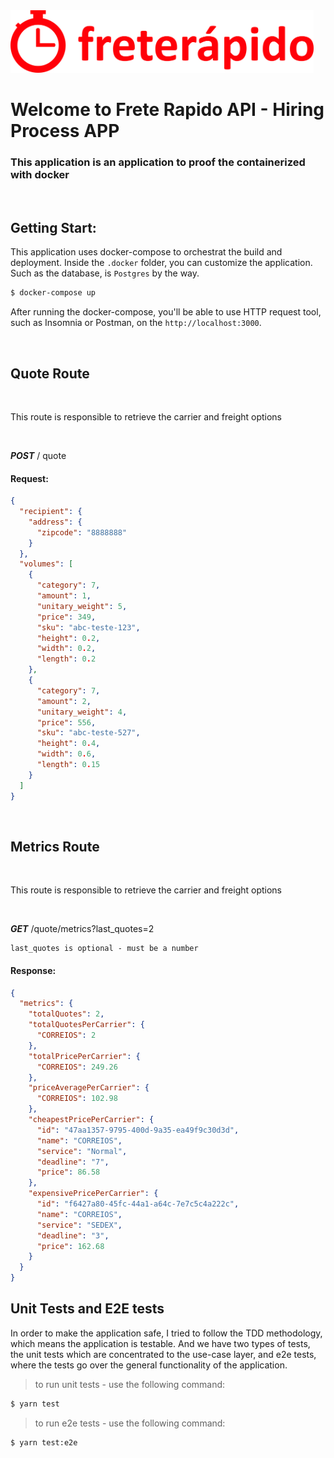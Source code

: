 <img src="./assets/frete-rapido-1.png" height="100">

<br>

# Welcome to Frete Rapido API - Hiring Process APP

### This application is an application to proof the containerized with docker

<br>

## Getting Start:

This application uses docker-compose to orchestrat the build and deployment. Inside the `.docker` folder, you can customize the application. Such as the database, is `Postgres` by the way.

```bash
$ docker-compose up
```

After running the docker-compose, you'll be able to use HTTP request tool, such as Insomnia or Postman, on the `http://localhost:3000`.

<br>

## Quote Route

<br>

This route is responsible to retrieve the carrier and freight options

<br>

**_POST_** / quote

#### Request:

```json
{
  "recipient": {
    "address": {
      "zipcode": "8888888"
    }
  },
  "volumes": [
    {
      "category": 7,
      "amount": 1,
      "unitary_weight": 5,
      "price": 349,
      "sku": "abc-teste-123",
      "height": 0.2,
      "width": 0.2,
      "length": 0.2
    },
    {
      "category": 7,
      "amount": 2,
      "unitary_weight": 4,
      "price": 556,
      "sku": "abc-teste-527",
      "height": 0.4,
      "width": 0.6,
      "length": 0.15
    }
  ]
}
```

<br>

## Metrics Route

<br>

This route is responsible to retrieve the carrier and freight options

<br>

**_GET_** /quote/metrics?last_quotes=2

```
last_quotes is optional - must be a number
```

#### Response:

```json
{
  "metrics": {
    "totalQuotes": 2,
    "totalQuotesPerCarrier": {
      "CORREIOS": 2
    },
    "totalPricePerCarrier": {
      "CORREIOS": 249.26
    },
    "priceAveragePerCarrier": {
      "CORREIOS": 102.98
    },
    "cheapestPricePerCarrier": {
      "id": "47aa1357-9795-400d-9a35-ea49f9c30d3d",
      "name": "CORREIOS",
      "service": "Normal",
      "deadline": "7",
      "price": 86.58
    },
    "expensivePricePerCarrier": {
      "id": "f6427a80-45fc-44a1-a64c-7e7c5c4a222c",
      "name": "CORREIOS",
      "service": "SEDEX",
      "deadline": "3",
      "price": 162.68
    }
  }
}
```

## Unit Tests and E2E tests

In order to make the application safe, I tried to follow the TDD methodology, which means the application is testable. And we have two types of tests, the unit tests which are concentrated to the use-case layer, and e2e tests, where the tests go over the general functionality of the application.

> to run unit tests - use the following command:

```bash
$ yarn test
```

> to run e2e tests - use the following command:

```bash
$ yarn test:e2e
```
